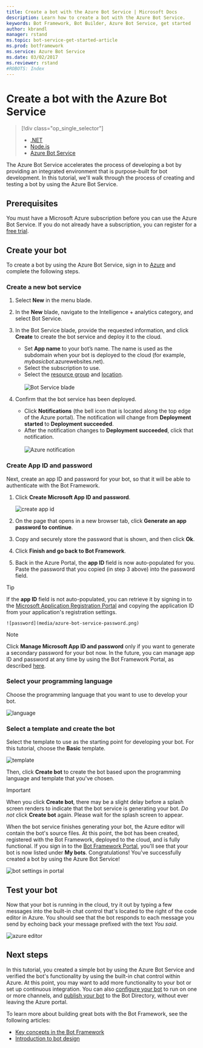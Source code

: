 ```yaml
---
title: Create a bot with the Azure Bot Service | Microsoft Docs
description: Learn how to create a bot with the Azure Bot Service.
keywords: Bot Framework, Bot Builder, Azure Bot Service, get started
author: kbrandl
manager: rstand
ms.topic: bot-service-get-started-article
ms.prod: botframework
ms.service: Azure Bot Service
ms.date: 03/02/2017
ms.reviewer: rstand
#ROBOTS: Index
---
```


# Create a bot with the Azure Bot Service
> [!div class="op_single_selector"]
> * [.NET](bot-framework-dotnet-getstarted.md)
> * [Node.js](bot-framework-nodejs-getstarted.md)
> * [Azure Bot Service](bot-framework-azure-getstarted.md)
>

The Azure Bot Service accelerates the process of developing a bot 
by providing an integrated environment that is purpose-built for bot development. 
In this tutorial, we'll walk through the process of creating and testing a bot by using the Azure Bot Service.

## Prerequisites

You must have a Microsoft Azure subscription before you can use the Azure Bot Service. 
If you do not already have a subscription, you can register for a <a href="https://azure.microsoft.com/en-us/free/" target="_blank">free trial</a>.

## Create your bot

To create a bot by using the Azure Bot Service, 
sign in to <a href="https://portal.azure.com" target="_blank">Azure</a> and complete the following steps. 

### Create a new bot service

1. Select **New** in the menu blade. 

2. In the **New** blade, navigate to the Intelligence + analytics category, and select Bot Service. 

3. In the Bot Service blade, provide the requested information, and click **Create** to create the bot service and deploy it to the cloud. 

    - Set **App name** to your bot’s name. The name is used as the subdomain when your bot is deployed to the cloud (for example, *mybasicbot*.azurewebsites.net). 
    - Select the subscription to use.  
    - Select the <a href="https://azure.microsoft.com/en-us/documentation/articles/resource-group-overview/" target="_blank">resource group</a> and <a href="https://azure.microsoft.com/en-us/regions/" target="_blank">location</a>.<br/>  
    ![Bot Service blade](media/azure-bot-service-create-bot.png)

4. Confirm that the bot service has been deployed.
    - Click **Notifications** (the bell icon that is located along the top edge of the Azure portal). The notification will change from **Deployment started** to **Deployment succeeded**. 
    - After the notification changes to **Deployment succeeded**, click that notification.<br/><br/>
    ![Azure notification](media/azure-bot-service-first-bot-notification.png)

### Create App ID and password  

Next, create an app ID and password for your bot, so that it will be able to authenticate with the Bot Framework.

1. Click **Create Microsoft App ID and password**.  

    ![create app id](media/azure-bot-service-create-app-id.png)  

2. On the page that opens in a new browser tab, click **Generate an app password to continue**.

3. Copy and securely store the password that is shown, and then click **Ok**.

4. Click **Finish and go back to Bot Framework**.

5. Back in the Azure Portal, the **app ID** field is now auto-populated for you. 
Paste the password that you copied (in step 3 above) into the password field.
> [!TIP]
> If the **app ID** field is not auto-populated, you can retrieve it by signing in to the 
> <a href="https://apps.dev.microsoft.com" target="_blank">Microsoft Application Registration Portal</a> 
> and copying the application ID from your application's registration settings.

    ![password](media/azure-bot-service-password.png)  

> [!NOTE]
> Click **Manage Microsoft App ID and password** only if you want to generate a secondary password for your bot now. 
> In the future, you can manage app ID and password at any time by using the Bot Framework Portal, as described [here](bot-framework-publish-register.md#maintain). 

### Select your programming language 

Choose the programming language that you want to use to develop your bot.  

![language](media/azure-bot-service-coding-language.png)  

### Select a template and create the bot

Select the template to use as the starting point for developing your bot. 
For this tutorial, choose the **Basic** template. 

![template](media/azure-bot-service-template.png)  

Then, click **Create bot** to create the bot based upon the programming language and template that you've chosen. 

> [!IMPORTANT]
> When you click **Create bot**, there may be a slight delay before a splash screen renders to indicate that the bot service is generating your bot. *Do not* click **Create bot** again. Please wait for the splash screen to appear.

When the bot service finishes generating your bot, the Azure editor will contain the bot's source files. 
At this point, the bot has been created, registered with the Bot Framework, deployed to the cloud, and is fully functional. 
If you sign in to the <a href="https://dev.botframework.com" target="_blank">Bot Framework Portal</a>, 
you'll see that your bot is now listed under **My bots**. 
Congratulations! You've successfully created a bot by using the Azure Bot Service! 

![bot settings in portal](media/azure-bot-service-bf-portal.png)

## Test your bot

Now that your bot is running in the cloud, try it out by typing a few messages into the built-in chat control 
that's located to the right of the code editor in Azure. 
You should see that the bot responds to each message you send by echoing back your message prefixed with the text *You said*. 

![azure editor](media/azure-bot-service-editor.png)  

## Next steps

In this tutorial, you created a simple bot by using the Azure Bot Service 
and verified the bot's functionality by using the built-in chat control within Azure. 
At this point, you may want to add more functionality to your bot or set up continuous integration. 
You can also [configure your bot](bot-framework-publish-configure.md) to run on one or more channels, 
and [publish your bot](bot-framework-publish-add-to-directory.md) to the Bot Directory, without ever leaving 
the Azure portal. 

To learn more about building great bots with the Bot Framework, see the following articles:

- [Key concepts in the Bot Framework](bot-framework-concepts-overview.md)
- [Introduction to bot design](bot-framework-design-overview.md)
